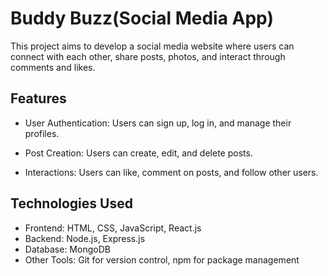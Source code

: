 # Buddy Buzz(Social Media App)

This project aims to develop a social media website where users can connect with each other, share posts, photos, and interact through comments and likes.

## Features

- User Authentication: Users can sign up, log in, and manage their profiles.

- Post Creation: Users can create, edit, and delete posts.

- Interactions: Users can like, comment on posts, and follow other users.

## Technologies Used

- Frontend: HTML, CSS, JavaScript, React.js
- Backend: Node.js, Express.js
- Database: MongoDB
- Other Tools: Git for version control, npm for package management
  





